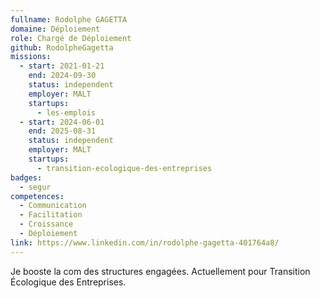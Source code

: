 ```yaml
---
fullname: Rodolphe GAGETTA
domaine: Déploiement
role: Chargé de Déploiement
github: RodolpheGagetta
missions:
  - start: 2021-01-21
    end: 2024-09-30
    status: independent
    employer: MALT
    startups:
      - les-emplois
  - start: 2024-06-01
    end: 2025-08-31
    status: independent
    employer: MALT
    startups:
      - transition-ecologique-des-entreprises
badges:
  - segur
competences:
  - Communication
  - Facilitation
  - Croissance
  - Déploiement
link: https://www.linkedin.com/in/rodolphe-gagetta-401764a8/
---
```

Je booste la com des structures engagées. Actuellement pour Transition Écologique des Entreprises.